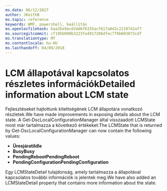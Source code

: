 ```yaml
---
ms.date: 06/12/2017
author: JKeithB
ms.topic: reference
keywords: WMF, powershell, beállítás
ms.openlocfilehash: baa35e9acd24d6f6155acf617a0d2c2210742af7
ms.sourcegitcommit: cf195b090b3223fa4917206dfec7f0b603873cdf
ms.translationtype: MT
ms.contentlocale: hu-HU
ms.lasthandoff: 04/09/2018
---
```

# <a name="detailed-information-about-lcm-state"></a><span data-ttu-id="121a1-102">LCM állapotával kapcsolatos részletes információk</span><span class="sxs-lookup"><span data-stu-id="121a1-102">Detailed information about LCM state</span></span>

<span data-ttu-id="121a1-103">Fejlesztéseket hajtottunk kitettségének LCM állapotára vonatkozó részletek.</span><span class="sxs-lookup"><span data-stu-id="121a1-103">We have made improvements in exposing details about the LCM state.</span></span> <span data-ttu-id="121a1-104">A Get-DscLocalConfigurationManager által visszaadott LCMState most már tartalmazza a következő értékeket:</span><span class="sxs-lookup"><span data-stu-id="121a1-104">The LCMState that is returned by Get-DscLocalConfigurationManager can now contain the following values:</span></span>

* <span data-ttu-id="121a1-105">**Üresjárati**</span><span class="sxs-lookup"><span data-stu-id="121a1-105">**Idle**</span></span>
* <span data-ttu-id="121a1-106">**Busy**</span><span class="sxs-lookup"><span data-stu-id="121a1-106">**Busy**</span></span>
* <span data-ttu-id="121a1-107">**PendingReboot**</span><span class="sxs-lookup"><span data-stu-id="121a1-107">**PendingReboot**</span></span>
* <span data-ttu-id="121a1-108">**PendingConfiguration**</span><span class="sxs-lookup"><span data-stu-id="121a1-108">**PendingConfiguration**</span></span>

<span data-ttu-id="121a1-109">Egy LCMStateDetail tulajdonság, amely tartalmazza a állapotával kapcsolatos további információk is jelentek meg.</span><span class="sxs-lookup"><span data-stu-id="121a1-109">We have also added an LCMStateDetail property that contains more information about the state.</span></span>